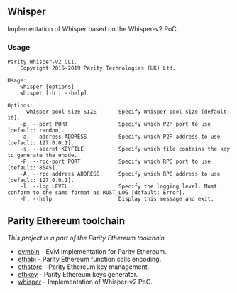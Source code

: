 ## Whisper

Implementation of Whisper based on the Whisper-v2 PoC.

### Usage

```
Parity Whisper-v2 CLI.
	Copyright 2015-2019 Parity Technologies (UK) Ltd.

Usage:
	whisper [options]
	whisper [-h | --help]

Options:
	--whisper-pool-size SIZE       Specify Whisper pool size [default: 10].
	-p, --port PORT                Specify which P2P port to use [default: random].
	-a, --address ADDRESS          Specify which P2P address to use [default: 127.0.0.1].
	-s, --secret KEYFILE           Specify which file contains the key to generate the enode.
	-P, --rpc-port PORT            Specify which RPC port to use [default: 8545].
	-A, --rpc-address ADDRESS      Specify which RPC address to use [default: 127.0.0.1].
	-l, --log LEVEL                Specify the logging level. Must conform to the same format as RUST_LOG [default: Error].
	-h, --help                     Display this message and exit.
```

## Parity Ethereum toolchain
_This project is a part of the Parity Ethereum toolchain._

- [evmbin](https://github.com/paritytech/parity-ethereum/blob/master/evmbin/) - EVM implementation for Parity Ethereum.
- [ethabi](https://github.com/paritytech/ethabi) - Parity Ethereum function calls encoding.
- [ethstore](https://github.com/paritytech/parity-ethereum/blob/master/accounts/ethstore) - Parity Ethereum key management.
- [ethkey](https://github.com/paritytech/parity-ethereum/blob/master/accounts/ethkey) - Parity Ethereum keys generator.
- [whisper](https://github.com/paritytech/whisper) - Implementation of Whisper-v2 PoC.
